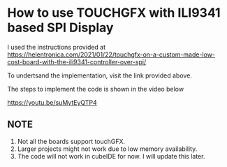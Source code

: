 # How to use TOUCHGFX with ILI9341 based SPI Display

I used the instructions provided at https://helentronica.com/2021/01/22/touchgfx-on-a-custom-made-low-cost-board-with-the-ili9341-controller-over-spi/

To undertsand the implementation, visit the link provided above.


The steps to implement the code is shown in the video below

https://youtu.be/suMytEyQTP4


## NOTE
1. Not all the boards support touchGFX.
2. Larger projects might not work due to low memory availability.
3. The code will not work in cubeIDE for now. I will update this later.
